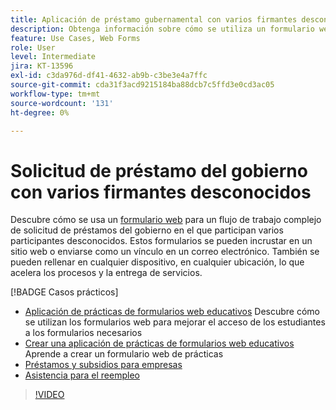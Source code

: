```yaml
---
title: Aplicación de préstamo gubernamental con varios firmantes desconocidos
description: Obtenga información sobre cómo se utiliza un formulario web para un flujo de trabajo complejo de solicitud de préstamo gubernamental que implica a varios participantes desconocidos
feature: Use Cases, Web Forms
role: User
level: Intermediate
jira: KT-13596
exl-id: c3da976d-df41-4632-ab9b-c3be3e4a7ffc
source-git-commit: cda31f3acd9215184ba88dcb7c5ffd3e0cd3ac05
workflow-type: tm+mt
source-wordcount: '131'
ht-degree: 0%

---
```


# Solicitud de préstamo del gobierno con varios firmantes desconocidos

Descubre cómo se usa un [formulario web](../sign-advanced-users/webform.md) para un flujo de trabajo complejo de solicitud de préstamos del gobierno en el que participan varios participantes desconocidos. Estos formularios se pueden incrustar en un sitio web o enviarse como un vínculo en un correo electrónico. También se pueden rellenar en cualquier dispositivo, en cualquier ubicación, lo que acelera los procesos y la entrega de servicios.

[!BADGE Casos prácticos]

* [Aplicación de prácticas de formularios web educativos](https://experienceleague.adobe.com/docs/document-cloud-learn/sign-learning-hub/expand/recipes/edu/usecase-edu-intern.html?lang=en)
Descubre cómo se utilizan los formularios web para mejorar el acceso de los estudiantes a los formularios necesarios
* [Crear una aplicación de prácticas de formularios web educativos](https://experienceleague.adobe.com/docs/document-cloud-learn/sign-learning-hub/expand/recipes/edu/usecase-edu-intern-create.html?lang=en)
Aprende a crear un formulario web de prácticas
* [Préstamos y subsidios para empresas](https://experienceleague.adobe.com/docs/document-cloud-learn/sign-learning-hub/expand/recipes/gov/usecasegovgrants.html?lang=en)
* [Asistencia para el reempleo](https://experienceleague.adobe.com/docs/document-cloud-learn/sign-learning-hub/expand/recipes/gov/usecasegovreemployment.html?lang=en)

>[!VIDEO](https://video.tv.adobe.com/v/3421619?quality=12&learn=on&hidetitle=true)
